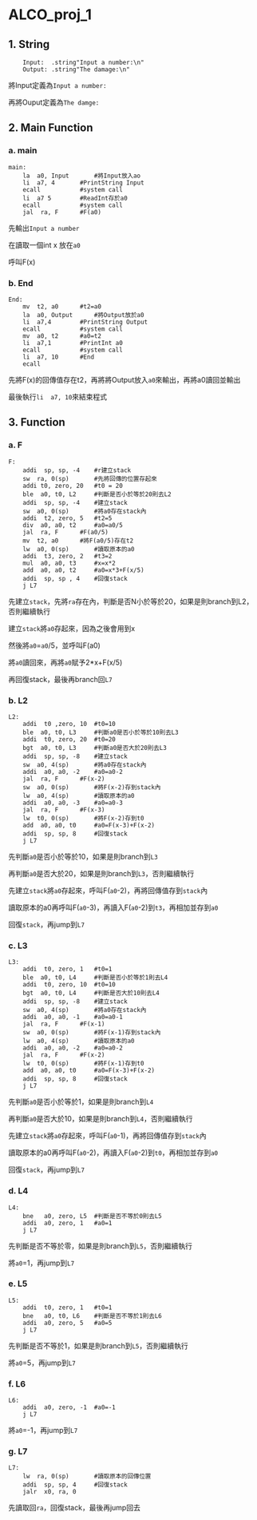 ALCO_proj_1
===
## 1. String
```RISC-V
	Input:	.string"Input a number:\n"
	Output:	.string"The damage:\n"
```
將Input定義為`Input a number:` 
  
再將Ouput定義為`The damge:`  
  
## 2. Main  Function
  
### a. main  
```RISC-V
main:
	la  a0, Input		#將Input放入ao
	li  a7, 4		#PrintString Input
	ecall			#system call
	li  a7 5		#ReadInt存於a0
	ecall			#system call
	jal  ra, F		#F(a0)
```
先輸出`Input a number`  
  
在讀取一個int x 放在`a0`  
  
呼叫F(x)  
  
### b. End  
```RISC-V
End:
	mv  t2, a0		#t2=a0
	la  a0, Output		#將Output放於a0
	li  a7,4		#PrintString Output
	ecall			#system call
	mv  a0, t2		#a0=t2
	li  a7,1		#PrintInt a0
	ecall			#system call
	li  a7, 10		#End
	ecall
```
先將F(x)的回傳值存在t2，再將將Output放入`a0`來輸出，再將a0讀回並輸出  
  
最後執行`li  a7, 10`來結束程式  
  
## 3. Function  
  
### a. F
```RISC-V
F:
	addi  sp, sp, -4	#r建立stack
	sw  ra, 0(sp)		#先將回傳的位置存起來
	addi t0, zero, 20	#t0 = 20
	ble  a0, t0, L2		#判斷是否小於等於20則去L2
	addi  sp, sp, -4	#建立stack
	sw  a0, 0(sp)		#將a0存在stack內
	addi  t2, zero, 5 	#t2=5
	div  a0, a0, t2		#a0=a0/5
	jal  ra, F		#F(a0/5)
	mv  t2, a0		#將F(a0/5)存在t2
	lw  a0, 0(sp)		#讀取原本的a0
	addi  t3, zero, 2	#t3=2
	mul  a0, a0, t3		#x=x*2
	add  a0, a0, t2		#a0=x*3+F(x/5)
	addi  sp, sp , 4	#回復stack
	j L7
```
先建立`stack`，先將`ra`存在內，判斷是否N小於等於20，如果是則branch到L2，否則繼續執行
  
建立`stack`將`a0`存起來，因為之後會用到x  
  
然後將`a0`=`a0`/5，並呼叫F(a0)
  
將`a0`讀回來，再將`a0`賦予2*x+F(x/5)
  
再回復stack，最後再branch回`L7`
### b. L2  
```RISC-V
L2:
	addi  t0 ,zero, 10	#t0=10
	ble  a0, t0, L3		#判斷a0是否小於等於10則去L3
	addi  t0, zero, 20	#t0=20
	bgt  a0, t0, L3		#判斷a0是否大於20則去L3
	addi  sp, sp, -8	#建立stack
	sw  a0, 4(sp)		#將a0存在stack內
	addi  a0, a0, -2	#a0=a0-2
	jal  ra, F		#F(x-2)
	sw  a0, 0(sp)		#將F(x-2)存到stack內
	lw  a0, 4(sp)		#讀取原本的a0
	addi  a0, a0, -3	#a0=a0-3
	jal  ra, F		#F(x-3)
	lw  t0, 0(sp)		#將F(x-2)存到t0
	add  a0, a0, t0		#a0=F(x-3)+F(x-2)
	addi  sp, sp, 8		#回復stack
	j L7
```  
先判斷`a0`是否小於等於10，如果是則branch到`L3`  
  
再判斷`a0`是否大於20，如果是則branch到`L3`，否則繼續執行  
  
先建立`stack`將`a0`存起來，呼叫F(`a0`-2)，再將回傳值存到`stack`內  
  
讀取原本的a0再呼叫F(`a0`-3)，再讀入F(`a0`-2)到`t3`，再相加並存到`a0`  
  
回復`stack`，再jump到`L7`  
  
### c. L3
```RISC-V
L3:
	addi  t0, zero, 1	#t0=1
	ble  a0, t0, L4		#判斷是否小於等於1則去L4
	addi  t0, zero, 10	#t0=10
	bgt  a0, t0, L4		#判斷是否大於10則去L4
	addi  sp, sp, -8	#建立stack
	sw  a0, 4(sp)		#將a0存在stack內
	addi  a0, a0, -1	#a0=a0-1
	jal  ra, F		#F(x-1)
	sw  a0, 0(sp)		#將F(x-1)存到stack內
	lw  a0, 4(sp)		#讀取原本的a0
	addi  a0, a0, -2	#a0=a0-2
	jal  ra, F		#F(x-2)
	lw  t0, 0(sp)		#將F(x-1)存到t0
	add  a0, a0, t0		#a0=F(x-3)+F(x-2)
	addi  sp, sp, 8		#回復stack
	j L7
```
先判斷`a0`是否小於等於1，如果是則branch到`L4`  
  
再判斷`a0`是否大於10，如果是則branch到`L4`，否則繼續執行  
  
先建立`stack`將`a0`存起來，呼叫F(`a0`-1)，再將回傳值存到`stack`內  
  
讀取原本的a0再呼叫F(`a0`-2)，再讀入F(`a0`-2)到`t0`，再相加並存到`a0`  
  
回復`stack`，再jump到`L7` 
  
### d. L4
```RISC-V
L4:
	bne   a0, zero, L5	#判斷是否不等於0則去L5
	addi  a0, zero, 1	#a0=1
	j L7
```
先判斷是否不等於零，如果是則branch到`L5`，否則繼續執行  

將`a0`=1，再jump到`L7`
  
### e. L5
```RISC-V
L5:
	addi  t0, zero, 1	#t0=1
	bne   a0, t0, L6	#判斷是否不等於1則去L6
	addi  a0, zero, 5	#a0=5
	j L7
```
先判斷是否不等於1，如果是則branch到`L5`，否則繼續執行  

將`a0`=5，再jump到`L7`  
  
### f. L6
```RISC-V
L6:
	addi  a0, zero, -1	#a0=-1
	j L7
```
將`a0`=-1，再jump到`L7`  

### g. L7
```RISC-V
L7:
	lw  ra, 0(sp)		#讀取原本的回傳位置
	addi  sp, sp, 4		#回復stack
	jalr  x0, ra, 0
```
先讀取回`ra`，回復stack，最後再jump回去
